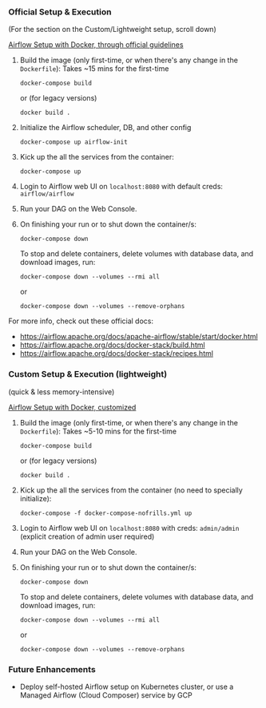 ### Official Setup & Execution 
(For the section on the Custom/Lightweight setup, scroll down)

[Airflow Setup with Docker, through official guidelines](2_setup_official.md)

1. Build the image (only first-time, or when there's any change in the `Dockerfile`):
Takes ~15 mins for the first-time
    ```shell
    docker-compose build
    ```
    or (for legacy versions)
    ```shell
    docker build .
    ```

2. Initialize the Airflow scheduler, DB, and other config
    ```shell
    docker-compose up airflow-init
    ```

3. Kick up the all the services from the container:
    ```shell
    docker-compose up
    ```

4. Login to Airflow web UI on `localhost:8080` with default creds: `airflow/airflow`

5. Run your DAG on the Web Console.

6. On finishing your run or to shut down the container/s:
    ```shell
    docker-compose down
    ```

    To stop and delete containers, delete volumes with database data, and download images, run:
    ```
    docker-compose down --volumes --rmi all
    ```

    or
    ```
    docker-compose down --volumes --remove-orphans
    ```
    
For more info, check out these official docs:
   * https://airflow.apache.org/docs/apache-airflow/stable/start/docker.html
   * https://airflow.apache.org/docs/docker-stack/build.html
   * https://airflow.apache.org/docs/docker-stack/recipes.html
   
### Custom Setup & Execution (lightweight)
(quick & less memory-intensive)

[Airflow Setup with Docker, customized](3_setup_nofrills.md)

1. Build the image (only first-time, or when there's any change in the `Dockerfile`):
Takes ~5-10 mins for the first-time
    ```shell
    docker-compose build
    ```
    or (for legacy versions)
    ```shell
    docker build .
    ```

2. Kick up the all the services from the container (no need to specially initialize):
    ```shell
    docker-compose -f docker-compose-nofrills.yml up
    ```

4. Login to Airflow web UI on `localhost:8080` with creds: `admin/admin` (explicit creation of admin user required)

5. Run your DAG on the Web Console.

6. On finishing your run or to shut down the container/s:
    ```shell
    docker-compose down
    ```

    To stop and delete containers, delete volumes with database data, and download images, run:
    ```
    docker-compose down --volumes --rmi all
    ```

    or
    ```
    docker-compose down --volumes --remove-orphans
    ```


### Future Enhancements
* Deploy self-hosted Airflow setup on Kubernetes cluster, or use a Managed Airflow (Cloud Composer) service by GCP
